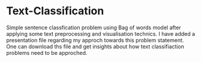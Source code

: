 # Text-Classification
Simple sentence classfication problem using Bag of words model after applying some text preprocessing and visualisation technics.
I have added a presentation file regarding my approch towards this problem statement. One can download ths file and get insights about how text classifiaction problems need to be approched.
